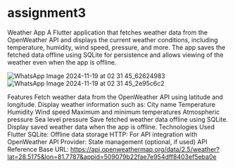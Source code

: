 # assignment3

Weather App
A Flutter application that fetches weather data from the OpenWeather API and displays the current weather conditions, including temperature, humidity, wind speed, pressure, and more. The app saves the fetched data offline using SQLite for persistence and allows viewing of the weather even when the app is offline.

![WhatsApp Image 2024-11-19 at 02 31 45_62624983](https://github.com/user-attachments/assets/2893a90a-aae7-4d92-aa19-43fa067d2c8c)
![WhatsApp Image 2024-11-19 at 02 31 45_2e95c6c2](https://github.com/user-attachments/assets/e60b2623-cca7-402d-a62e-a20f06f46abe)


Features
Fetch weather data from the OpenWeather API using latitude and longitude.
Display weather information such as:
City name
Temperature
Humidity
Wind speed
Maximum and minimum temperatures
Atmospheric pressure
Sea level pressure
Save fetched weather data offline using SQLite.
Display saved weather data when the app is offline.
Technologies Used
Flutter
SQLite: Offline data storage
HTTP: For API integration with OpenWeather API
Provider: State management (optional, if used)
API Reference
Base URL: https://api.openweathermap.org/data/2.5/weather?lat=28.5175&lon=81.7787&appid=509079b22fae7e954dff8403ef5eba0e
